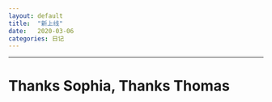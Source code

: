 ```yaml
---
layout: default
title:  "新上线"
date:   2020-03-06
categories: 日记 
---
```

********  
# Thanks Sophia, Thanks Thomas
